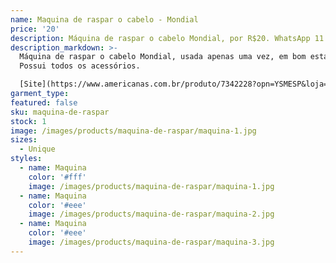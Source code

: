 ```yaml
---
name: Maquina de raspar o cabelo - Mondial
price: '20'
description: Máquina de raspar o cabelo Mondial, por R$20. WhatsApp 11 96964-1752
description_markdown: >-
  Máquina de raspar o cabelo Mondial, usada apenas uma vez, em bom estado.
  Possui todos os acessórios.

  [Site](https://www.americanas.com.br/produto/7342228?opn=YSMESP&loja=02&epar=bp_pl_00_go_bs_todas_geral_gmv&WT.srch=1&gclid=CjwKCAiApJnRBRBlEiwAPTgmxHg9-43nI7uz3IhptT60epYD2pP9WaHQKeSs1i-hRickW_ZWF-9wghoCbO0QAvD_BwE)
garment_type:
featured: false
sku: maquina-de-raspar
stock: 1
image: /images/products/maquina-de-raspar/maquina-1.jpg
sizes:
  - Unique
styles:
  - name: Maquina
    color: '#fff'
    image: /images/products/maquina-de-raspar/maquina-1.jpg
  - name: Maquina
    color: '#eee'
    image: /images/products/maquina-de-raspar/maquina-2.jpg
  - name: Maquina
    color: '#eee'
    image: /images/products/maquina-de-raspar/maquina-3.jpg
---
```

